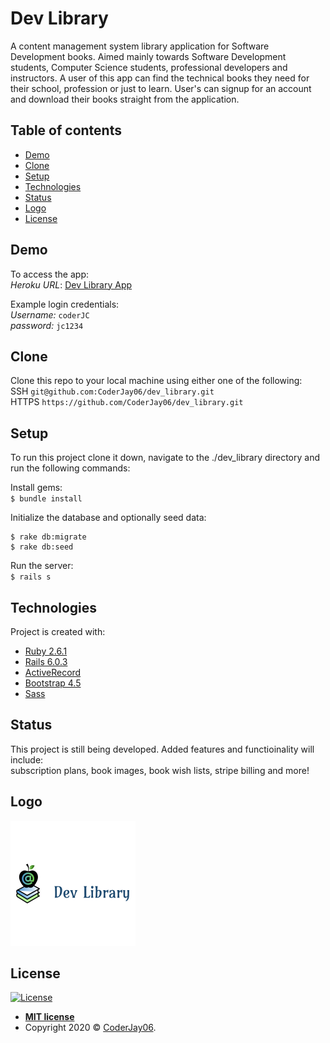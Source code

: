 # Dev Library

A content management system library application for Software Development books. Aimed mainly towards Software Development students, Computer Science students, professional developers and instructors. A user of this app can find the technical books they need for their school, profession or just to learn. User's can signup for an account and download their books straight from the application.

## Table of contents
* [Demo](#demo)
* [Clone](#clone)
* [Setup](#setup)
* [Technologies](#technologies)
* [Status](#status)
* [Logo](#logo)
* [License](#license)

## Demo
To access the app:<br>
*Heroku URL*: [Dev Library App](https://dev-library-app.herokuapp.com/) <br>

Example login credentials:<br>
*Username:* `coderJC`<br>
*password:* `jc1234`<br>

## Clone
Clone this repo to your local machine using either one of the following:<br>
SSH `git@github.com:CoderJay06/dev_library.git`<br>
HTTPS `https://github.com/CoderJay06/dev_library.git`<br>

## Setup
To run this project clone it down, navigate to the ./dev_library directory and run the following commands:<br>

Install gems:<br>
`$ bundle install`

Initialize the database and optionally seed data:<br>
```
$ rake db:migrate
$ rake db:seed
```
Run the server:<br>
`$ rails s`

## Technologies
Project is created with:
* [Ruby 2.6.1](https://www.ruby-lang.org/en/)
* [Rails 6.0.3](https://rubyonrails.org/)
* [ActiveRecord](https://rubygems.org/gems/activerecord/versions/5.0.0.1)
* [Bootstrap 4.5](https://getbootstrap.com/)
* [Sass](https://sass-lang.com/)

## Status
This project is still being developed. Added features and functioinality will include:<br>
subscription plans, book images, book wish lists, stripe billing and more!

## Logo
![Algorithm schema](./app/assets/images/logo.png)

## License

[![License](http://img.shields.io/:license-mit-blue.svg?style=flat-square)](http://badges.mit-license.org)

- **[MIT license](http://opensource.org/licenses/mit-license.php)**
- Copyright 2020 © <a href="https://github.com/CoderJay06" target="_blank">CoderJay06</a>.
	
